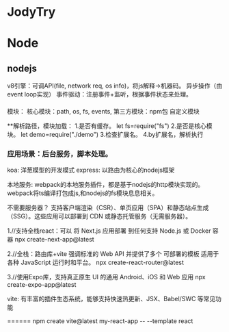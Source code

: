 # JodyTry

# Node
## nodejs
v8引擎：可调API(file, network req, os info)，将js解释->机器码。
异步操作（由event loop实现）
事件驱动：注册事件+监听，根据事件状态来处理。
####

模块：
核心模块：path, os, fs, events, 
第三方模块：npm包
自定义模块

**解析路径，模块加载：
1.是否有缓存。  let fs=require("fs")
2.是否是核心模块。 let demo=require("./demo")
3.检查扩展名。
4.by扩展名，解析执行

### 应用场景：后台服务，脚本处理。
koa: 洋葱模型的开发模式
express: 以路由为核心的nodejs框架

本地服务: webpack的本地服务插件，都是基于nodejs的http模块实现的。
webpack将ts编译打包成js,和nodejs的fs模块息息相关。




不需要服务器？
支持客户端渲染（CSR）、单页应用（SPA）和静态站点生成（SSG）。这些应用可以部署到 CDN 或静态托管服务（无需服务器）。


1.//支持全栈react：可以 将 Next.js 应用部署 到任何支持 Node.js 或 Docker 容器
npx create-next-app@latest


2.//全栈：路由库+vite
强调标准的 Web API 并提供了多个 可部署的模板 适用于各种 JavaScript 运行时和平台。
npx create-react-router@latest

3.//使用Expo库，支持真正原生 UI 的通用 Android、iOS 和 Web 应用
npx create-expo-app@latest



vite:
有丰富的插件生态系统，能够支持快速热更新、JSX、Babel/SWC 等常见功能


======
npm create vite@latest my-react-app -- --template react